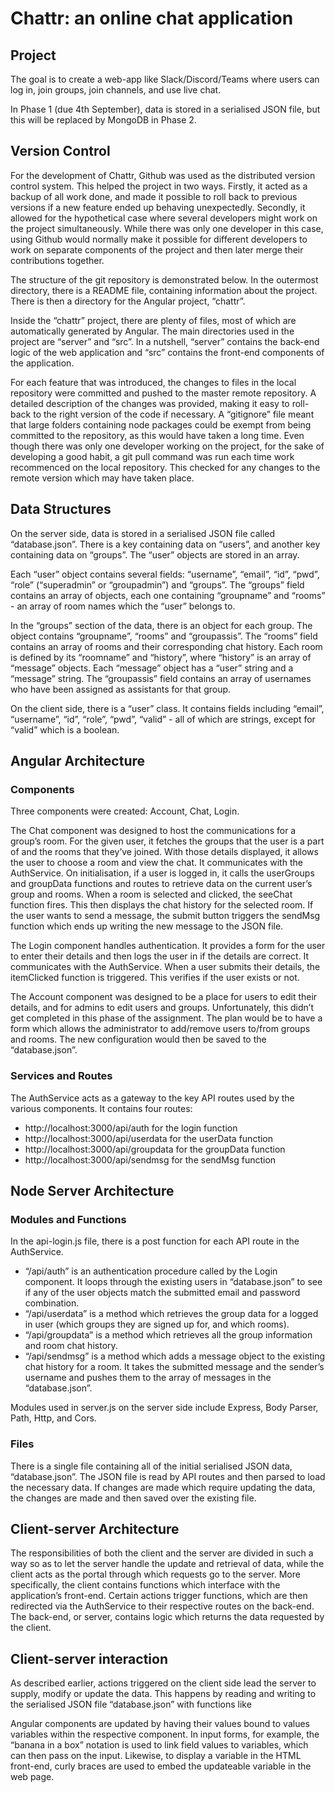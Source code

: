 # Chattr: an online chat application

## Project
The goal is to create a web-app like Slack/Discord/Teams where users can log in, join groups, join channels, and use live chat.

In Phase 1 (due 4th September), data is stored in a serialised JSON file, but this will be replaced by MongoDB in Phase 2.

## Version Control
For the development of Chattr, Github was used as the distributed version control system. This helped the project in two ways. Firstly, it acted as a backup of all work done, and made it possible to roll back to previous versions if a new feature ended up behaving unexpectedly. Secondly, it allowed for the hypothetical case where several developers might work on the project simultaneously. While there was only one developer in this case, using Github would normally make it possible for different developers to work on separate components of the project and then later merge their contributions together.

The structure of the git repository is demonstrated below. In the outermost directory, there is a README file, containing information about the project. There is then a directory for the Angular project, “chattr”.

Inside the “chattr” project, there are plenty of files, most of which are automatically generated by Angular. The main directories used in the project are “server” and “src”. In a nutshell, “server” contains the back-end logic of the web application and “src” contains the front-end components of the application.

For each feature that was introduced, the changes to files in the local repository were committed and pushed to the master remote repository. A detailed description of the changes was provided, making it easy to roll-back to the right version of the code if necessary. A “gitignore” file meant that large folders containing node packages could be exempt from being committed to the repository, as this would have taken a long time. Even though there was only one developer working on the project, for the sake of developing a good habit, a git pull command was run each time work recommenced on the local repository. This checked for any changes to the remote version which may have taken place.

## Data Structures
On the server side, data is stored in a serialised JSON file called “database.json”. There is a key containing data on “users”, and another key containing data on “groups”. The “user” objects are stored in an array. 

Each “user” object contains several fields: “username”, “email”, “id”, “pwd”, “role” (“superadmin” or “groupadmin”) and “groups”. The “groups” field contains an array of objects, each one containing “groupname” and “rooms” - an array of room names which the “user” belongs to.

In the “groups” section of the data, there is an object for each group. The object contains “groupname”, “rooms” and “groupassis”. The “rooms” field contains an array of rooms and their corresponding chat history. Each room is defined by its “roomname” and “history”, where “history” is an array of “message” objects. Each “message” object has a “user” string and a “message” string. The “groupassis” field contains an array of usernames who have been assigned as assistants for that group.

On the client side, there is a “user” class. It contains fields including “email”, “username”, “id”, “role”, “pwd”, “valid” - all of which are strings, except for “valid” which is a boolean.

## Angular Architecture

### Components
Three components were created: Account, Chat, Login.

The Chat component was designed to host the communications for a group’s room. For the given user, it fetches the groups that the user is a part of and the rooms that they’ve joined. With those details displayed, it allows the user to choose a room and view the chat. It communicates with the AuthService. On initialisation, if a user is logged in, it calls the userGroups and groupData functions and routes to retrieve data on the current user’s group and rooms. When a room is selected and clicked, the seeChat function fires. This then displays the chat history for the selected room. If the user wants to send a message, the submit button triggers the sendMsg function which ends up writing the new message to the JSON file.

The Login component handles authentication. It provides a form for the user to enter their details and then logs the user in if the details are correct. It communicates with the AuthService. When a user submits their details, the itemClicked function is triggered. This verifies if the user exists or not.

The Account component was designed to be a place for users to edit their details, and for admins to edit users and groups. Unfortunately, this didn’t get completed in this phase of the assignment. The plan would be to have a form which allows the administrator to add/remove users to/from groups and rooms. The new configuration would then be saved to the “database.json”.

### Services and Routes
The AuthService acts as a gateway to the key API routes used by the various components. It contains four routes:
- http://localhost:3000/api/auth for the login function
- http://localhost:3000/api/userdata for the userData function
- http://localhost:3000/api/groupdata for the groupData function
- http://localhost:3000/api/sendmsg for the sendMsg function

## Node Server Architecture

### Modules and Functions
In the api-login.js file, there is a post function for each API route in the AuthService. 
- “/api/auth” is an authentication procedure called by the Login component. It loops through the existing users in “database.json” to see if any of the user objects match the submitted email and password combination.
- “/api/userdata” is a method which retrieves the group data for a logged in user (which groups they are signed up for, and which rooms).
- “/api/groupdata” is a method which retrieves all the group information and room chat history.
- “/api/sendmsg” is a method which adds a message object to the existing chat history for a room. It takes the submitted message and the sender’s username and pushes them to the array of messages in the “database.json”.

Modules used in server.js on the server side include Express, Body Parser, Path, Http, and Cors.

### Files
There is a single file containing all of the initial serialised JSON data, “database.json”. The JSON file is read by API routes and then parsed to load the necessary data. If changes are made which require updating the data, the changes are made and then saved over the existing file.

## Client-server Architecture
The responsibilities of both the client and the server are divided in such a way so as to let the server handle the update and retrieval of data, while the client acts as the portal through which requests go to the server. More specifically, the client contains functions which interface with the application’s front-end. Certain actions trigger functions, which are then redirected via the AuthService to their respective routes on the back-end. The back-end, or server, contains logic which returns the data requested by the client.

## Client-server interaction
As described earlier, actions triggered on the client side lead the server to supply, modify or update the data. This happens by reading and writing to the serialised JSON file “database.json” with functions like 

Angular components are updated by having their values bound to values variables within the respective component. In input forms, for example, the “banana in a box” notation is used to link field values to variables, which can then pass on the input. Likewise, to display a variable in the HTML front-end, curly braces are used to embed the updateable variable in the web page.
